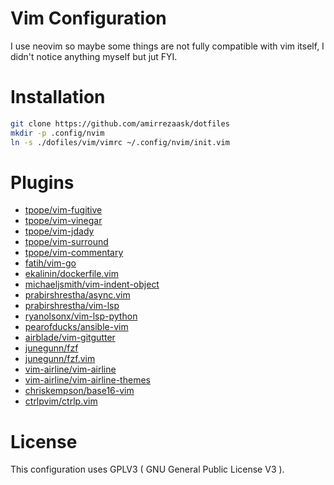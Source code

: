 # Vim Configuration
I use neovim so maybe some things are not fully compatible with vim itself, I didn't notice anything myself but jut FYI.
# Installation
```bash
git clone https://github.com/amirrezaask/dotfiles
mkdir -p .config/nvim
ln -s ./dofiles/vim/vimrc ~/.config/nvim/init.vim
```
# Plugins
* [tpope/vim-fugitive](https://github.com/tpope/vim-fugitive)
* [tpope/vim-vinegar](https://github.com/tpope/vim-vinegar)
* [tpope/vim-jdady](https://github.com/tpope/vim-jdaddy)
* [tpope/vim-surround](https://github.com/tpope/vim-surround)
* [tpope/vim-commentary](https://github.com/tpope/vim-commentary)
* [fatih/vim-go](https://github.com/fatih/vim-go)
* [ekalinin/dockerfile.vim](https://github.com/ekalinin/Dockerfile.vim)
* [michaeljsmith/vim-indent-object](https://github.com/michaeljsmith/vim-indent-object)
* [prabirshrestha/async.vim](https://github.com/prabirshrestha/async.vim)
* [prabirshrestha/vim-lsp](https://github.com/prabirshrestha/vim-lsp)
* [ryanolsonx/vim-lsp-python](https://github.com/ryanolsonx/vim-lsp-python)
* [pearofducks/ansible-vim](https://github.com/pearofducks/ansible-vim)
* [airblade/vim-gitgutter](https://github.com/airblade/vim-gitgutter)
* [junegunn/fzf](https://github.com/junegunn/fzf.vim)
* [junegunn/fzf.vim](https://github.com/junegunn/fzf.vim)
* [vim-airline/vim-airline](https://github.com/vim-airline/vim-airline)
* [vim-airline/vim-airline-themes](https://github.com/vim-airline/vim-airline)
* [chriskempson/base16-vim](https://github.com/chriskempson/base16-vim)
* [ctrlpvim/ctrlp.vim](https://github.com/ctrlpvim/ctrlp.vim)
# License 
This configuration uses GPLV3 ( GNU General Public License V3 ).
